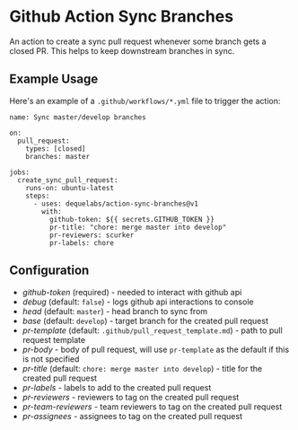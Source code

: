 # Github Action Sync Branches

An action to create a sync pull request whenever some branch gets a closed PR. This helps to keep downstream branches in sync.

## Example Usage

Here's an example of a `.github/workflows/*.yml` file to trigger the action:

```
name: Sync master/develop branches

on:
  pull_request:
    types: [closed]
    branches: master

jobs:
  create_sync_pull_request:
    runs-on: ubuntu-latest
    steps:
      - uses: dequelabs/action-sync-branches@v1
        with:
          github-token: ${{ secrets.GITHUB_TOKEN }}
          pr-title: "chore: merge master into develop"
          pr-reviewers: scurker
          pr-labels: chore
```

## Configuration

* *github-token* (required) - needed to interact with github api
* *debug* (default: `false`) - logs github api interactions to console
* *head* (default: `master`) - head branch to sync from
* *base* (default: `develop`) - target branch for the created pull request
* *pr-template* (default: `.github/pull_request_template.md`) - path to pull request template
* *pr-body* - body of pull request, will use `pr-template` as the default if this is not specified
* *pr-title* (default: `chore: merge master into develop`) - title for the created pull request
* *pr-labels* - labels to add to the created pull request
* *pr-reviewers* - reviewers to tag on the created pull request
* *pr-team-reviewers* - team reviewers to tag on the created pull request
* *pr-assignees* - assignees to tag on the created pull request